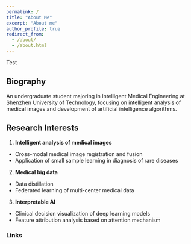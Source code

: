 ```yaml
---
permalink: /
title: "About Me"
excerpt: "About me"
author_profile: true
redirect_from: 
  - /about/
  - /about.html
---
```


Test
## Biography
An undergraduate student majoring in Intelligent Medical Engineering at Shenzhen University of Technology, focusing on intelligent analysis of medical images and development of artificial intelligence algorithms. 


## Research Interests
1. **Intelligent analysis of medical images**
- Cross-modal medical image registration and fusion
- Application of small sample learning in diagnosis of rare diseases

2. **Medical big data**
- Data distillation
- Federated learning of multi-center medical data

3. **Interpretable AI**
- Clinical decision visualization of deep learning models
- Feature attribution analysis based on attention mechanism



### Links

